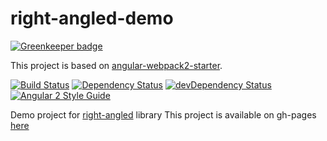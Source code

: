# right-angled-demo

[![Greenkeeper badge](https://badges.greenkeeper.io/eastbanctechru/right-angled-demo.svg)](https://greenkeeper.io/)

This project is based on [angular-webpack2-starter](https://github.com/qdouble/angular-webpack2-starter).

[![Build Status](https://travis-ci.org/eastbanctechru/right-angled-demo.svg?branch=master)](https://travis-ci.org/eastbanctechru/right-angled-demo)
[![Dependency Status](https://david-dm.org/eastbanctechru/right-angled-demo.svg)](https://david-dm.org/eastbanctechru/right-angled-demo)
[![devDependency Status](https://david-dm.org/eastbanctechru/right-angled-demo/dev-status.svg)](https://david-dm.org/eastbanctechru/right-angled-demo?type=dev)
[![Angular 2 Style Guide](https://mgechev.github.io/angular2-style-guide/images/badge.svg)](https://angular.io/styleguide)

Demo project for [right-angled](https://github.com/eastbanctechru/right-angled) library
This project is available on gh-pages [here](https://eastbanctechru.github.io/right-angled-demo)
